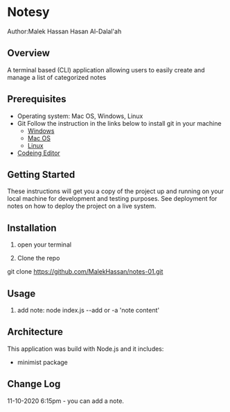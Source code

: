 # Notesy 

Author:Malek Hassan Hasan Al-Dalal'ah

## Overview 

A terminal based (CLI) application allowing users to easily create and manage a list of categorized notes

## Prerequisites

- Operating system: Mac OS, Windows, Linux
- Git
  Follow the instruction in the links below to install git in your machine
  - [Windows](https://git-scm.com/download/win)
  - [Mac OS](https://git-scm.com/download/mac)
  - [Linux](https://git-scm.com/download/linux)
- [Codeing Editor](https://www.wpbeginner.com/showcase/12-best-code-editors-for-mac-and-windows-for-editing-wordpress-files/)

## Getting Started

These instructions will get you a copy of the project up and running on your local machine for development and testing purposes. See deployment for notes on how to deploy the project on a live system.

## Installation

1. open your terminal

2. Clone the repo

git clone https://github.com/MalekHassan/notes-01.git

## Usage
1. add note:
 node index.js --add or -a 'note content'

## Architecture
This application was build with Node.js and it includes:
- minimist package


## Change Log
11-10-2020 6:15pm - you can add a note.

